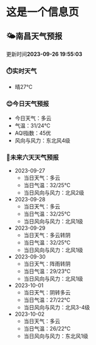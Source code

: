 # 这是一个信息页 
## 🌤️**南昌**天气预报
更新时间**2023-09-26 19:55:03**
### ⏱️实时天气
- 晴27℃
### 😊今日天气预报
- 今日天气：多云
- 气温：31/24℃
- AQI指数：45优
- 风向与风力：东北风4级
### 🤩未来六天天气预报
- 2023-09-27
  - 当日天气：多云
  - 当日气温：32/25℃
  - 当日风向与风力：北风2级
- 2023-09-28
  - 当日天气：多云
  - 当日气温：32/25℃
  - 当日风向与风力：北风1级
- 2023-09-29
  - 当日天气：多云转阴
  - 当日气温：32/25℃
  - 当日风向与风力：北风1级
- 2023-09-30
  - 当日天气：阵雨转阴
  - 当日气温：29/23℃
  - 当日风向与风力：北风1级
- 2023-10-01
  - 当日天气：阴转多云
  - 当日气温：27/22℃
  - 当日风向与风力：北风3-4级
- 2023-10-02
  - 当日天气：多云
  - 当日气温：26/22℃
  - 当日风向与风力：东北风1级

